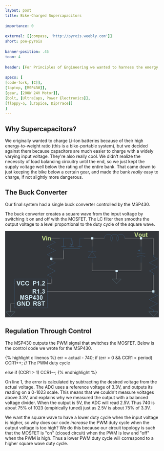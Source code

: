 ```yaml
---
layout: post
title: Bike-Charged Supercapacitors

importance: 0

external: [[compass, 'http://pyrois.weebly.com']]
short: poe-pyrois

banner-position: .45
team: 4

header: [For Principles of Engineering we wanted to harness the energy of a human pedaling a bike.,'And we wanted to be efficient about it, which meant managing the energy storage ourselves. We also wanted to charge USB devices from whatever energy storage unit we ended up using. None of us knew anything about what building this would involve, so it took us about a month to realize that we wanted to charge a bank of supercapacitors and build a 5V switching regulator.']

specs: [
[code-fork, [C]],
[laptop, [MSP430]],
[gear, [200W 24V Motor]],
[bolt, [UltraCaps, Power Electronics]],
[floppy-o, [LTSpice, DipTrace]]
]
---
```


<!-- It was a beautiful regex. I tried. -->
<!-- specs: \[(\n)?(\[(\w.*?,) (\w.*?)\],?(\n)?)* -->

## Why Supercapacitors?
We originally wanted to charge Li-Ion batteries because of their high energy-to-weight ratio (this is a bike-portable system), but we decided against them because capacitors are much easier to charge with a widely varying input voltage. They're also really cool. We didn't realize the necessity of load balancing circuitry until the end, so we just kept the supply voltage well below the rating of the entire bank. That came down to just keeping the bike below a certain gear, and made the bank _really_ easy to charge, if not slightly more dangerous.

## The Buck Converter
Our final system had a single buck converter controlled by the MSP430.

The buck converter creates a square wave from the input voltage by switching it on and off with the MOSFET. The LC filter then smooths the output voltage to a level proportional to the duty cycle of the square wave.

![The most interesting part of the system](/img/poe-pyrois/buck.png)

## Regulation Through Control
The MSP430 outputs the PWM signal that switches the MOSFET. Below is the control code we wrote for the MSP430.

{% highlight c linenos %}
err = actual - 740;
if (err > 0 && CCR1 < period)
	CCR1++; // The PWM duty cycle

else if (CCR1 > 1)
	CCR1--;
{% endhighlight %}

On line 1, the error is calculated by subtracting the desired voltage from the actual voltage. The ADC uses a reference voltage of 3.3V, and outputs its reading on a 0-1023 scale. This means that we couldn't measure voltages above 3.3V, and explains why we measured the output with a balanced voltage divider. When the output is 5V, the ADC will read 2.5V. Thus 740 is about 75% of 1023 (empirically tuned) just as 2.5V is about 75% of 3.3V.

We want the square wave to have a lower duty cycle when the input voltage is higher, so why does our code _increase_ the PWM duty cycle when the output voltage is too high? We do this because our circuit topology is such that the MOSFET is "on" (closed circuit) when the PWM is low and "off" when the PWM is high. Thus a lower PWM duty cycle will correspond to a higher square wave duty cycle.